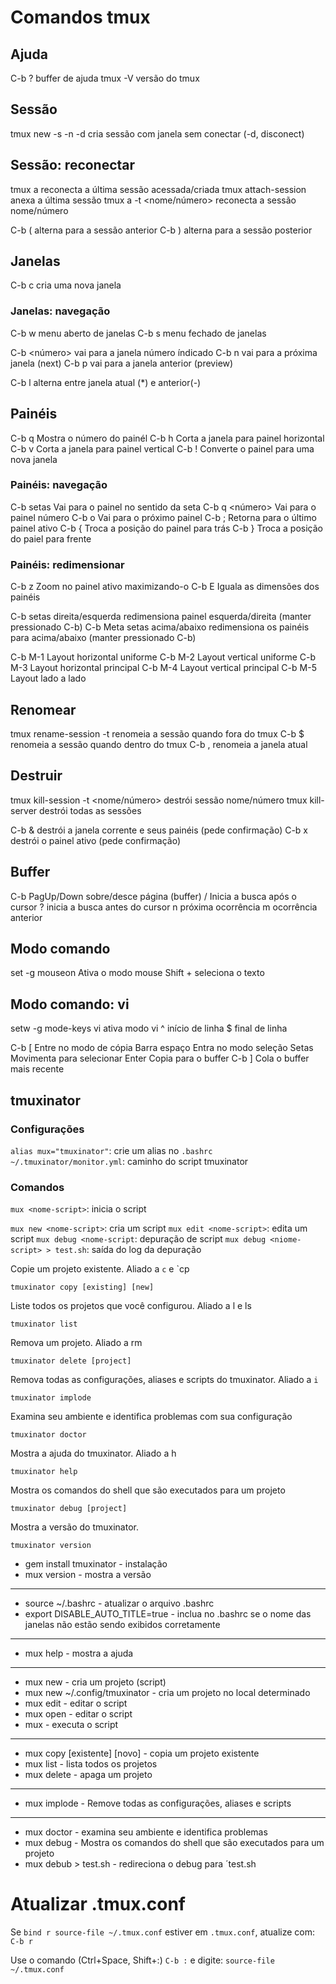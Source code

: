 # Comandos tmux

## Ajuda
C-b ?					buffer de ajuda
tmux -V					versão do tmux

## Sessão
tmux new -s <sessao> -n <janela> -d	cria sessão com janela sem conectar (-d, disconect)

## Sessão: reconectar
tmux a					reconecta a última sessão acessada/criada
tmux attach-session			anexa a última sessão
tmux a -t <nome/número>			reconecta a sessão nome/número

C-b (					alterna para a sessão anterior
C-b )					alterna para a sessão posterior

## Janelas
C-b c					cria uma nova janela

### Janelas: navegação
C-b w					menu aberto de janelas
C-b s					menu fechado de janelas

C-b <número>				vai para a janela número índicado
C-b n					vai para a próxima janela (next)
C-b p					vai para a janela anterior (preview)

C-b l					alterna entre janela atual (*) e anterior(-)

## Painéis
C-b q					Mostra o número do painél
C-b h					Corta a janela para painel horizontal
C-b v					Corta a janela para painel vertical
C-b !					Converte o painel para uma nova janela

### Painéis: navegação
C-b setas				Vai para o painel no sentido da seta
C-b q <número>				Vai para o painel número
C-b o					Vai para o próximo painel
C-b ;					Retorna para o último painel ativo
C-b {					Troca a posição do painel para trás
C-b }					Troca a posição do paiel para frente

### Painéis: redimensionar
C-b z					Zoom no painel ativo maximizando-o
C-b E					Iguala as dimensões dos painéis

C-b setas direita/esquerda		redimensiona painel esquerda/direita (manter pressionado C-b)
C-b Meta setas acima/abaixo		redimensiona os painéis para acima/abaixo (manter pressionado C-b)

C-b M-1					Layout horizontal uniforme
C-b M-2					Layout vertical uniforme
C-b M-3					Layout horizontal principal
C-b M-4					Layout vertical principal
C-b M-5					Layout lado a lado

## Renomear
tmux rename-session -t <atual> <novo>	renomeia a sessão quando fora do tmux
C-b $					renomeia a sessão quando dentro do tmux
C-b ,					renomeia a janela atual

## Destruir
tmux kill-session -t <nome/número>	destrói sessão nome/número
tmux kill-server			destrói todas as sessões

C-b &					destrói a janela corrente e seus painéis (pede confirmação)
C-b x					destrói o painel ativo (pede confirmação)

## Buffer
C-b PagUp/Down				sobre/desce página (buffer)
/					Inicia a busca após o cursor
?					inicia a busca antes do cursor
n					próxima ocorrência
m					ocorrência anterior

## Modo comando
set -g mouseon				Ativa o modo mouse
Shift +					seleciona o texto

## Modo comando: vi
setw -g mode-keys vi			ativa modo vi
^					início de linha
$					final de linha

C-b [                                   Entre no modo de cópia
Barra espaço                            Entra no modo seleção
Setas                                   Movimenta para selecionar
Enter                                   Copia para o buffer
C-b ]                                   Cola o buffer mais recente




## tmuxinator
### Configurações
`alias mux="tmuxinator"`: crie um alias no `.bashrc`
` ~/.tmuxinator/monitor.yml`: caminho do script tmuxinator

### Comandos
`mux <nome-script>`: inicia o script

`mux new <nome-script>`: cria um script
`mux edit <nome-script>`: edita um script
`mux debug <nome-script`: depuração de script
`mux debug <niome-script> > test.sh`: saída do log da depuração

Copie um projeto existente. Aliado a `c` e `cp
```
tmuxinator copy [existing] [new]
```

Liste todos os projetos que você configurou. Aliado a l e ls
```
tmuxinator list
```

Remova um projeto. Aliado a rm
```
tmuxinator delete [project]
```

Remova todas as configurações, aliases e scripts do tmuxinator. Aliado a `i`
```
tmuxinator implode
```

Examina seu ambiente e identifica problemas com sua configuração
```
tmuxinator doctor
```

Mostra a ajuda do tmuxinator. Aliado a h
```
tmuxinator help
```

Mostra os comandos do shell que são executados para um projeto
```
tmuxinator debug [project]
```

Mostra a versão do tmuxinator.
```
tmuxinator version
```

- gem install tmuxinator - instalação
- mux version - mostra a versão
* * *
- source ~/.bashrc - atualizar o arquivo .bashrc
- export DISABLE_AUTO_TITLE=true - inclua no .bashrc se o nome das janelas não estão sendo exibidos corretamente
* * *
- mux help - mostra a ajuda
* * *
- mux new <nome-projeto> - cria um projeto (script)
- mux new ~/.config/tmuxinator <nome-projeto> - cria um projeto no local determinado
- mux edit <nome-projeto> - editar o script
- mux open <nome-projeto> - editar o script
- mux <nome-projeto> - executa o script
* * *
- mux copy [existente] [novo] - copia um projeto existente
- mux list - lista todos os projetos
- mux delete <nome-projeto> - apaga um projeto
* * *
- mux implode - Remove todas as configurações, aliases e scripts
* * *
- mux doctor - examina seu ambiente e identifica problemas
- mux debug <nome-projeto> - Mostra os comandos do shell que são executados para um projeto
- mux debub <nome-projeto> > test.sh - redireciona o debug para ´test.sh


# Atualizar .tmux.conf
Se `bind r source-file ~/.tmux.conf` estiver em `.tmux.conf`, atualize com:
`C-b r` 


Use o comando (Ctrl+Space, Shift+:)
`C-b :`  e digite: `source-file ~/.tmux.conf`

